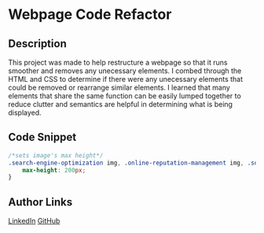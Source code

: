 # Webpage Code Refactor

## Description 

This project was made to help restructure a webpage so that it runs smoother and removes any unecessary elements.
I combed through the HTML and CSS to determine if there were any unecessary elements that could be removed or rearrange similar elements.
I learned that many elements that share the same function can be easily lumped together to reduce clutter and semantics are helpful in determining what is being displayed.

## Code Snippet
```css
/*sets image's max height*/
.search-engine-optimization img, .online-reputation-management img, .social-media-marketing img {
    max-height: 200px;
}
```
## Author Links
[LinkedIn](https://www.linkedin.com/in/alexis-zaragoza-5baa51242/)
[GitHub](https://github.com/turtle2001)